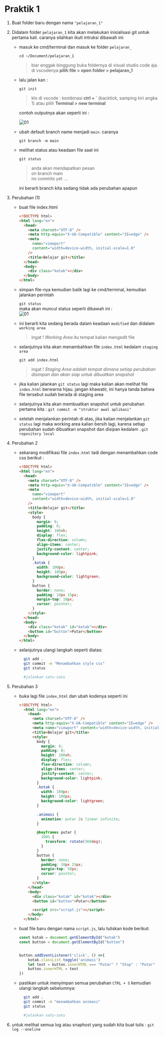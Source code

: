 # Praktik 1

1.  Buat folder baru dengan nama `"pelajaran_1"`
2.  Didalam folder `pelajaran_1` kita akan melakukan inisialisasi git untuk pertama kali. caranya silahkan ikuti intruksi dibawah ini:

    - masuk ke cmd/terminal dan masuk ke folder `pelajaran_`

      `cd ~/Document/pelajaran_1`
      <br>

      > biar enggak binggung buka foldernya di visual studio code aja. di vscodenya **pilih file > open folder > pelajaran_1**

    - lalu jalan kan :

      `git init`
      <br>

      > klo di vscode : kombinasi **ctrl + `** (backtick, samping kiri angka 1) atau pilih **Terminal > new terminal**

      contoh outputnya akan seperti ini : <br>

      ![01](../assets/11-pelajaran-01.png)
      <br>

    - ubah default branch name menjadi `main`. caranya

      `git branch -m main`

    - melihat status atau keadaan file saat ini

      `git status`
      <br>

      > anda akan mendapatkan pesan <br>
      > on branch main <br>
      > no commits yet
      > ....

      ini berarti branch kita sedang tidak ada perubahan apapun

3.  Perubahan (1)

    - buat file index.html

      ```html
      <!DOCTYPE html>
      <html lang="en">
        <head>
          <meta charset="UTF-8" />
          <meta http-equiv="X-UA-Compatible" content="IE=edge" />
          <meta
            name="viewport"
            content="width=device-width, initial-scale=1.0"
          />
          <title>Belajar git</title>
        </head>
        <body>
          <div class="kotak"></div>
        </body>
      </html>
      ```

    - simpan file-nya kemudian balik lagi ke cmd/terminal, kemudian jalankan perintah

      `git status`
      <br>
      maka akan muncul status seperti dibawah ini :<br>
      ![01](../assets/12-pelajaran-01.png)<br>

    - ini berarti kita sedang berada dalam keadaan `modified` dan didalam `working area`

      > ingat !
      > _Working Area_ itu tempat kalian mengedit file

    - selanjutnya kita akan menambahkan file `index.html` kedalam `staging area`

      `git add index.html`
      <br>

      > ingat !
      > _Staging Area adalah tempat dimana setiap perubahan disimpan dan akan siap untuk dibuatkan snapshot_

    - jika kalian jalankan `git status` lagi maka kalian akan melihat file `index.html` berwarna hijau. jangan khawatir, ini hanya tanda bahwa file tersebut sudah berada di staging area
    - selanjutnya kita akan membuatkan snapshot untuk perubahan pertama kita :
      `git commit -m "struktur awal aplikasi"`

    - setelah menjalankan perintah di atas, jika kalian menjalankan `git status` lagi maka working area kalian bersih lagi, karena setiap perubahan sudah dibuatkan snapshot dan disipan kedalam `.git repository local`

4.  Perubahan 2
    - sekarang modifikasi file `index.html` tadi dengan menambahkan code css berikut :
      ```html
      <!DOCTYPE html>
      <html lang="en">
        <head>
          <meta charset="UTF-8" />
          <meta http-equiv="X-UA-Compatible" content="IE=edge" />
          <meta
            name="viewport"
            content="width=device-width, initial-scale=1.0"
          />
          <title>Belajar git</title>
          <style>
            body {
              margin: 0;
              padding: 0;
              height: 100vh;
              display: flex;
              flex-direction: column;
              align-items: center;
              justify-content: center;
              background-color: lightpink;
            }
            .kotak {
              width: 100px;
              height: 100px;
              background-color: lightgreen;
            }
            button {
              border: none;
              padding: 10px 15px;
              margin-top: 10px;
              cursor: pointer;
            }
          </style>
        </head>
        <body>
          <div class="kotak" id="kotak"></div>
          <button id="button">Putar</button>
        </body>
      </html>
      ```
    - selanjutnya ulangi langkah seperti diatas:
      ```bash
        git add . 
        git commit -m "Menambahkan style css"
        git status

        #jalankan satu-satu
      ```
  
5.  Perubahan 3 

    - buka lagi file `index,html` dan ubah kodenya seperti ini

      ```html
      <!DOCTYPE html>
        <html lang="en">
          <head>
            <meta charset="UTF-8" />
            <meta http-equiv="X-UA-Compatible" content="IE=edge" />
            <meta name="viewport" content="width=device-width, initial-scale=1.0" />
            <title>Belajar git</title>
            <style>
              body {
                margin: 0;
                padding: 0;
                height: 100vh;
                display: flex;
                flex-direction: column;
                align-items: center;
                justify-content: center;
                background-color: lightpink;
              }
              .kotak {
                width: 100px;
                height: 100px;
                background-color: lightgreen;
              }

              .animasi {
                animation: putar 2s linear infinite;
              }

              @keyframes putar {
                100% {
                  transform: rotate(360deg);
                }
              }
              button {
                border: none;
                padding: 10px 15px;
                margin-top: 50px;
                cursor: pointer;
              }
            </style>
          </head>
          <body>
            <div class="kotak" id="kotak"></div>
            <button id="button">Putar</button>

            <script src="script.js"></script>
          </body>
        </html>

      ```

    - buat file baru dengan nama `script.js`, lalu tuliskan kode berikut:
      ```javascript
      const kotak = document.getElementById("kotak")
      const button = document.getElementById("button")


      button.addEventListener('click', () =>{
          kotak.classList.toggle('animasi')
          let text = button.innerHTML === "Putar" ? "Stop" : "Putar"
          button.innerHTML = text
      })
      ```

    - pastikan untuk menyimpan semua perubahan `CTRL + S` kemudian ulangi langkah sebelumnya:
      ```bash
        git add . 
        git commit -m "menambahkan animasi"
        git status

        #jalankan satu-satu
      ```

6. untuk melihat semua log atau snaphost yang sudah kita buat tulis : `git log --oneline`
<br>
